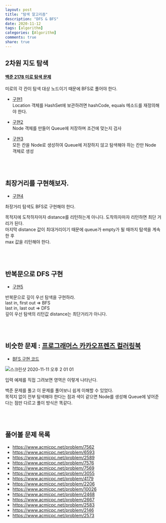 ```yaml
---
layout: post
title: "탐색 알고리즘"  
description: "DFS & BFS"
date: 2020-11-12
tags: [algorithm]
categories: [Algorithm]
comments: true
share: true
---
```



## 2차원 지도 탐색          

#### [백준 2178 미로 탐색 문제](https://www.acmicpc.net/problem/2178)                 

미로의 각 칸이 탐색 대상 노드이기 때문에 BFS로 풀어야 한다.          


- [구현1](https://github.com/hyerin6/Algorithm/blob/master/Baekjoon/src/training/B2178_v1.java)            
Location 객체를 HashSet에 보관하려면 hashCode, equals 메소드를 재정의해야 한다.           

- [구현2](https://github.com/hyerin6/Algorithm/blob/master/Baekjoon/src/training/B2178_v2.java)           
Node 객체를 만들어 Queue에 저장하며 조건에 맞는지 검사            

- [구현3](https://github.com/hyerin6/Algorithm/blob/master/Baekjoon/src/training/B2178_v3.java)               
모든 칸을 Node로 생성하여 Queue에 저장하지 않고 탐색해야 하는 칸만 Node 객체로 생성                

   
<br />     
<br />         


## 최장거리를 구현해보자.   

- [구현4](https://github.com/hyerin6/Algorithm/blob/master/Baekjoon/src/training/B2178_v4.java)                      

촤장거리 탐색도 BFS로 구현해야 한다.   

목적지에 도착하자마자 distance를 리턴하는게 아니다. 도착하자마자 리턴하면 최단 거리가 된다.           
마지막 distance 값이 최대거리이기 때문에 queue가 empty가 될 때까지 탐색을 계속한 후      
max 값을 리턴해야 한다.   
 
<br />      
<br />         

## 반복문으로 DFS 구현      

- [구현5](https://github.com/hyerin6/Algorithm/blob/master/Baekjoon/src/training/B2178_v5.java)      

반복문으로 깊이 우선 탐색을 구현하라.  
last in, first out => BFS  
last in, last out => DFS  
깊이 우선 탐색의 리턴값 distance는 최단거리가 아니다.      


<br />      
<br />         

## 비숫한 문제 : [프로그래머스 카카오프렌즈 컬러링북](https://programmers.co.kr/learn/courses/30/lessons/1829)    

- [BFS 구현 코드](https://github.com/hyerin6/Algorithm/blob/master/programmers/src/programmers/lv2/%EC%B9%B4%EC%B9%B4%EC%98%A4%ED%94%84%EB%A0%8C%EC%A6%88_%EC%BB%AC%EB%9F%AC%EB%A7%81%EB%B6%81.java)         


![스크린샷 2020-11-11 오후 2 01 01](https://user-images.githubusercontent.com/33855307/98902271-b7daef00-24f8-11eb-9ad4-42512256f43c.png)


입력 예제를 직접 그려보면 영역은 이렇게 나타난다.     


백준 문제를 풀고 이 문제를 풀어보니 쉽게 이해할 수 있었다.     
목적지 없이 전부 탐색해야 한다는 점과 색이 같으면 Node를 생성해 Queue에 넣어준다는 점만 다르고 풀이 방식은 똑같다.   


<br />        
<br />         


## 풀어볼 문제 목록           
               

- <https://www.acmicpc.net/problem/7562>                    
- <https://www.acmicpc.net/problem/6593>      
- <https://www.acmicpc.net/problem/2589>                  
- <https://www.acmicpc.net/problem/7576>      
- <https://www.acmicpc.net/problem/7569>      
- <https://www.acmicpc.net/problem/3055>                  
- <https://www.acmicpc.net/problem/4179>       
- <https://www.acmicpc.net/problem/2206>        
- <https://www.acmicpc.net/problem/10026>       
- <https://www.acmicpc.net/problem/2468>       
- <https://www.acmicpc.net/problem/2667>             
- <https://www.acmicpc.net/problem/2583>             
- <https://www.acmicpc.net/problem/2146>             
- <https://www.acmicpc.net/problem/2573>             

